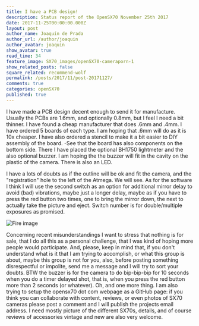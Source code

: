 ```yaml
---
title: I have a PCB design!
description: Status report of the OpenSX70 November 25th 2017
date: 2017-11-25T00:00:00.000Z
layout: post
author_name: Joaquín de Prada
author_url: /author/joaquin
author_avatar: joaquin
show_avatar: true
read_time: 34
feature_image: SX70_images/openSX70-cameraporn-1
show_related_posts: false
square_related: recommend-wolf
permalink: /posts/2017/11/post-20171127/
comments: true
categories: openSX70
published: true
---
```


 I have made a PCB design decent enough to send it for manufacture. Usually the PCBs are 1.6mm, and optionally 0.8mm, but I feel I need a bit thinner. I have found a cheap manufacturer that does .6mm and .4mm. I have ordered 5 boards of each type. I am hoping that .6mm will do as it is 10x cheaper. I have also ordered a stencil to make it a bit easier to DIY assembly of the board.
 -See that the board has also components on the bottom side. There I have placed the optional BH1750 lightmeter and the also optional buzzer. I am hoping the the buzzer will fit in the cavity on the plastic of the camera. There is also an LED.
 
 I have a lots of doubts as if the outline will be ok and fit the camera, and the "registration" hole to the left of the Atmega. We will see.
 As for the software I think I will use the second switch as an option for additional mirror delay to avoid (bad) vibrations, maybe just a longer delay, maybe as if you have to press the red button two times, one to bring the mirror down, the next to actually take the picture and eject. Switch number is for double/multiple exposures as promised.
 
 ![Fire image]({{site.url}}/{{site.baseurl}}img/20171125/openSX70-layout-2-1_facebook.jpg)
 
 Concerning recent misunderstandings I want to stress that nothing is for sale, that I do all this as a personal challenge, that I was kind of hoping more people would participate.
 And, please, keep in mind that, if you don't understand what is it that I am trying to accomplish, or what this group is about, maybe this group is not for you, also, before posting something disrespectful or impolite, send me a message and I will try to sort your doubts.
 BTW the buzzer is for the camera to do bip-bip-bip for 10 seconds when you do a timer delayed shot, that is, when you press the red button more than 2 seconds (or whatever).
 Oh, and one more thing. I am also trying to setup the opensx70 dot com webpage as a GitHub page: if you think you can collaborate with content, reviews, or even photos of SX70 cameras please post a comment and I will publish the projects email address. I need mostly picture of the different SX70s, details, and of course reviews of accessories vintage and new are also very welcome.
 

